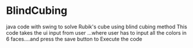 # BlindCubing
java code with swing to solve Rubik's cube using blind cubing method
This code takes the ui input from user ...where user has 
to input all the colors in 6 faces....and press the save button to 
Execute the code
